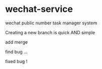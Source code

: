 
# wechat-service

wechat public number task manager system

Creating a new branch is quick AND simple

add merge

find bug ...

fixed bug !
